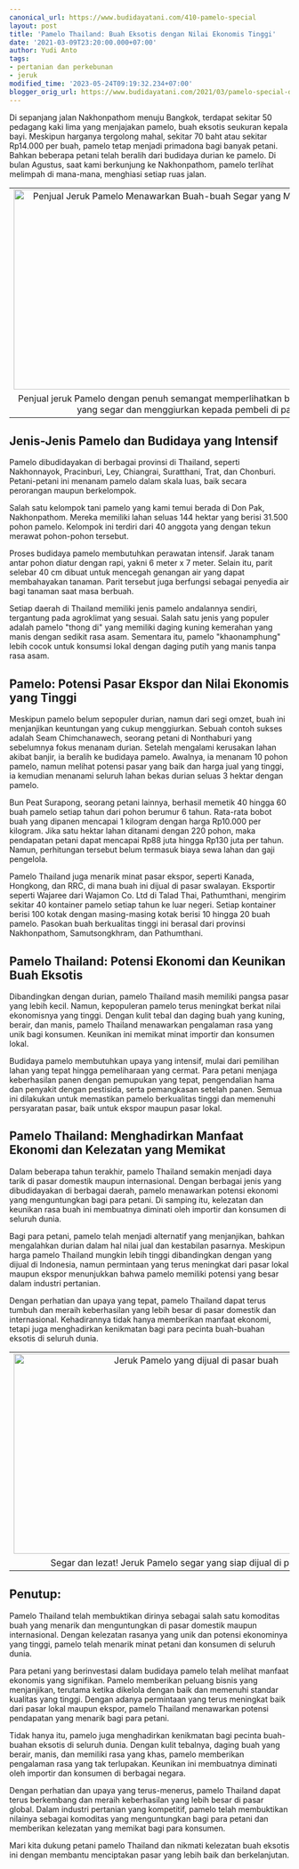 ```yaml
---
canonical_url: https://www.budidayatani.com/410-pamelo-special
layout: post
title: 'Pamelo Thailand: Buah Eksotis dengan Nilai Ekonomis Tinggi'
date: '2021-03-09T23:20:00.000+07:00'
author: Yudi Anto
tags:
- pertanian dan perkebunan
- jeruk
modified_time: '2023-05-24T09:19:32.234+07:00'
blogger_orig_url: https://www.budidayatani.com/2021/03/pamelo-special-dari-negri-gajah-putih.html
---
```


<p>Di sepanjang jalan Nakhonpathom menuju Bangkok, terdapat sekitar 50 pedagang kaki lima yang menjajakan pamelo, buah eksotis seukuran kepala bayi. Meskipun harganya tergolong mahal, sekitar 70 baht atau sekitar Rp14.000 per buah, pamelo tetap menjadi primadona bagi banyak petani. Bahkan beberapa petani telah beralih dari budidaya durian ke pamelo. Di bulan Agustus, saat kami berkunjung ke Nakhonpathom, pamelo terlihat melimpah di mana-mana, menghiasi setiap ruas jalan.</p><table align="center" cellpadding="0" cellspacing="0" class="tr-caption-container" style="margin-left: auto; margin-right: auto;"><tbody><tr><td style="text-align: center;"><a href="https://blogger.googleusercontent.com/img/b/R29vZ2xl/AVvXsEhMcmBwndBV7fE6L-7VO_9oPuLM9M2UzFrjDIwoE3se_L6LpHqGRHig8Mcu0s38w2dBgIAcXDFPZWiref9hf18E1Bgt-MpIal0IumHPVqw8zWqdQWalhXBVhWq8Uat8iK4hVRsmMIq4vCYXyD-tnSqu_fu7VVwUh_N3G50qkU3fjxeOk74x8Q_nJUPR9g/s2133/Pamelo.jpg" imageanchor="1" style="margin-left: auto; margin-right: auto;"><img alt="Penjual Jeruk Pamelo Menawarkan Buah-buah Segar yang Menarik Perhatian" border="0" data-original-height="1200" data-original-width="2133" height="360" src="https://blogger.googleusercontent.com/img/b/R29vZ2xl/AVvXsEhMcmBwndBV7fE6L-7VO_9oPuLM9M2UzFrjDIwoE3se_L6LpHqGRHig8Mcu0s38w2dBgIAcXDFPZWiref9hf18E1Bgt-MpIal0IumHPVqw8zWqdQWalhXBVhWq8Uat8iK4hVRsmMIq4vCYXyD-tnSqu_fu7VVwUh_N3G50qkU3fjxeOk74x8Q_nJUPR9g/w640-h360/Pamelo.jpg" title="Seorang penjual jeruk Pamelo memperlihatkan buah-buah segar Pamelo yang besar dan berwarna kuning." width="640" /></a></td></tr><tr><td class="tr-caption" style="text-align: center;">Penjual jeruk Pamelo dengan penuh semangat memperlihatkan buah-buah Pamelo yang segar dan menggiurkan kepada pembeli di pasar.</td></tr></tbody></table><h2>Jenis-Jenis Pamelo dan Budidaya yang Intensif</h2><p>Pamelo dibudidayakan di berbagai provinsi di Thailand, seperti Nakhonnayok, Pracinburi, Ley, Chiangrai, Suratthani, Trat, dan Chonburi. Petani-petani ini menanam pamelo dalam skala luas, baik secara perorangan maupun berkelompok.</p><p>Salah satu kelompok tani pamelo yang kami temui berada di Don Pak, Nakhonpathom. Mereka memiliki lahan seluas 144 hektar yang berisi 31.500 pohon pamelo. Kelompok ini terdiri dari 40 anggota yang dengan tekun merawat pohon-pohon tersebut.</p><p>Proses budidaya pamelo membutuhkan perawatan intensif. Jarak tanam antar pohon diatur dengan rapi, yakni 6 meter x 7 meter. Selain itu, parit selebar 40 cm dibuat untuk mencegah genangan air yang dapat membahayakan tanaman. Parit tersebut juga berfungsi sebagai penyedia air bagi tanaman saat masa berbuah.</p><p>Setiap daerah di Thailand memiliki jenis pamelo andalannya sendiri, tergantung pada agroklimat yang sesuai. Salah satu jenis yang populer adalah pamelo "thong di" yang memiliki daging kuning kemerahan yang manis dengan sedikit rasa asam. Sementara itu, pamelo "khaonamphung" lebih cocok untuk konsumsi lokal dengan daging putih yang manis tanpa rasa asam.</p><h2>Pamelo: Potensi Pasar Ekspor dan Nilai Ekonomis yang Tinggi</h2><p>Meskipun pamelo belum sepopuler durian, namun dari segi omzet, buah ini menjanjikan keuntungan yang cukup menggiurkan. Sebuah contoh sukses adalah Seam Chimchanawech, seorang petani di Nonthaburi yang sebelumnya fokus menanam durian. Setelah mengalami kerusakan lahan akibat banjir, ia beralih ke budidaya pamelo. Awalnya, ia menanam 10 pohon pamelo, namun melihat potensi pasar yang baik dan harga jual yang tinggi, ia kemudian menanami seluruh lahan bekas durian seluas 3 hektar dengan pamelo.</p><p>Bun Peat Surapong, seorang petani lainnya, berhasil memetik 40 hingga 60 buah pamelo setiap tahun dari pohon berumur 6 tahun. Rata-rata bobot buah yang dipanen mencapai 1 kilogram dengan harga Rp10.000 per kilogram. Jika satu hektar lahan ditanami dengan 220 pohon, maka pendapatan petani dapat mencapai Rp88 juta hingga Rp130 juta per tahun. Namun, perhitungan tersebut belum termasuk biaya sewa lahan dan gaji pengelola.</p><p>Pamelo Thailand juga menarik minat pasar ekspor, seperti Kanada, Hongkong, dan RRC, di mana buah ini dijual di pasar swalayan. Eksportir seperti Wajaree dari Wajamon Co. Ltd di Talad Thai, Pathumthani, mengirim sekitar 40 kontainer pamelo setiap tahun ke luar negeri. Setiap kontainer berisi 100 kotak dengan masing-masing kotak berisi 10 hingga 20 buah pamelo. Pasokan buah berkualitas tinggi ini berasal dari provinsi Nakhonpathom, Samutsongkhram, dan Pathumthani.</p><h2>Pamelo Thailand: Potensi Ekonomi dan Keunikan Buah Eksotis</h2><p>Dibandingkan dengan durian, pamelo Thailand masih memiliki pangsa pasar yang lebih kecil. Namun, kepopuleran pamelo terus meningkat berkat nilai ekonomisnya yang tinggi. Dengan kulit tebal dan daging buah yang kuning, berair, dan manis, pamelo Thailand menawarkan pengalaman rasa yang unik bagi konsumen. Keunikan ini memikat minat importir dan konsumen lokal.</p><p>Budidaya pamelo membutuhkan upaya yang intensif, mulai dari pemilihan lahan yang tepat hingga pemeliharaan yang cermat. Para petani menjaga keberhasilan panen dengan pemupukan yang tepat, pengendalian hama dan penyakit dengan pestisida, serta pemangkasan setelah panen. Semua ini dilakukan untuk memastikan pamelo berkualitas tinggi dan memenuhi persyaratan pasar, baik untuk ekspor maupun pasar lokal.</p><h2>Pamelo Thailand: Menghadirkan Manfaat Ekonomi dan Kelezatan yang Memikat</h2><p>Dalam beberapa tahun terakhir, pamelo Thailand semakin menjadi daya tarik di pasar domestik maupun internasional. Dengan berbagai jenis yang dibudidayakan di berbagai daerah, pamelo menawarkan potensi ekonomi yang menguntungkan bagi para petani. Di samping itu, kelezatan dan keunikan rasa buah ini membuatnya diminati oleh importir dan konsumen di seluruh dunia.</p><p>Bagi para petani, pamelo telah menjadi alternatif yang menjanjikan, bahkan mengalahkan durian dalam hal nilai jual dan kestabilan pasarnya. Meskipun harga pamelo Thailand mungkin lebih tinggi dibandingkan dengan yang dijual di Indonesia, namun permintaan yang terus meningkat dari pasar lokal maupun ekspor menunjukkan bahwa pamelo memiliki potensi yang besar dalam industri pertanian.</p><p>Dengan perhatian dan upaya yang tepat, pamelo Thailand dapat terus tumbuh dan meraih keberhasilan yang lebih besar di pasar domestik dan internasional. Kehadirannya tidak hanya memberikan manfaat ekonomi, tetapi juga menghadirkan kenikmatan bagi para pecinta buah-buahan eksotis di seluruh dunia.</p><table align="center" cellpadding="0" cellspacing="0" class="tr-caption-container" style="margin-left: auto; margin-right: auto;"><tbody><tr><td style="text-align: center;"><a href="https://blogger.googleusercontent.com/img/b/R29vZ2xl/AVvXsEjrk3JAYBpaJYYmkmTaYAhwj4kq5oLb6UGzccTdVZn9iUIXkfL2BaKZoRaekAdI5d7z-UIvbO9AXa-s6ltpoPzMKWu-5yUJLxCzFC3FCmx_JtKGUeRPl4u_f3qnM1QdiDcv4n7utjDfrcq0kmUqlMgUNv2QxuzuHfC3EAEjMThAFOTTNOL4fbg81y5aeg/s2133/jeruk(1).jpg" imageanchor="1" style="margin-left: auto; margin-right: auto;"><img alt="Jeruk Pamelo yang dijual di pasar buah" border="0" data-original-height="1200" data-original-width="2133" height="360" src="https://blogger.googleusercontent.com/img/b/R29vZ2xl/AVvXsEjrk3JAYBpaJYYmkmTaYAhwj4kq5oLb6UGzccTdVZn9iUIXkfL2BaKZoRaekAdI5d7z-UIvbO9AXa-s6ltpoPzMKWu-5yUJLxCzFC3FCmx_JtKGUeRPl4u_f3qnM1QdiDcv4n7utjDfrcq0kmUqlMgUNv2QxuzuHfC3EAEjMThAFOTTNOL4fbg81y5aeg/w640-h360/jeruk(1).jpg" title="Jeruk Pamelo di Pasar Buah" width="640" /></a></td></tr><tr><td class="tr-caption" style="text-align: center;">Segar dan lezat! Jeruk Pamelo segar yang siap dijual di pasar buah.</td></tr></tbody></table><h2>Penutup:</h2><p>Pamelo Thailand telah membuktikan dirinya sebagai salah satu komoditas buah yang menarik dan menguntungkan di pasar domestik maupun internasional. Dengan kelezatan rasanya yang unik dan potensi ekonominya yang tinggi, pamelo telah menarik minat petani dan konsumen di seluruh dunia.</p><p>Para petani yang berinvestasi dalam budidaya pamelo telah melihat manfaat ekonomis yang signifikan. Pamelo memberikan peluang bisnis yang menjanjikan, terutama ketika dikelola dengan baik dan memenuhi standar kualitas yang tinggi. Dengan adanya permintaan yang terus meningkat baik dari pasar lokal maupun ekspor, pamelo Thailand menawarkan potensi pendapatan yang menarik bagi para petani.</p><p>Tidak hanya itu, pamelo juga menghadirkan kenikmatan bagi pecinta buah-buahan eksotis di seluruh dunia. Dengan kulit tebalnya, daging buah yang berair, manis, dan memiliki rasa yang khas, pamelo memberikan pengalaman rasa yang tak terlupakan. Keunikan ini membuatnya diminati oleh importir dan konsumen di berbagai negara.</p><p>Dengan perhatian dan upaya yang terus-menerus, pamelo Thailand dapat terus berkembang dan meraih keberhasilan yang lebih besar di pasar global. Dalam industri pertanian yang kompetitif, pamelo telah membuktikan nilainya sebagai komoditas yang menguntungkan bagi para petani dan memberikan kelezatan yang memikat bagi para konsumen.</p><p>Mari kita dukung petani pamelo Thailand dan nikmati kelezatan buah eksotis ini dengan membantu menciptakan pasar yang lebih baik dan berkelanjutan.</p>